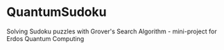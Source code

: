 # QuantumSudoku
Solving Sudoku puzzles with Grover's Search Algorithm - mini-project for Erdos Quantum Computing
